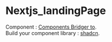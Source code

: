 ﻿# Nextjs_landingPage
Component :  [Components Bridger to](https://components.bridger.to/feature).
<br/>
Build your component library :  [shadcn](https://ui.shadcn.com/).
